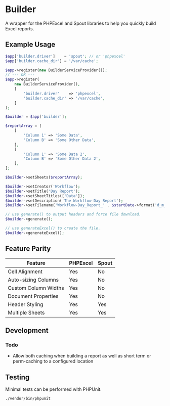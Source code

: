 # Builder

A wrapper for the PHPExcel and Spout libraries to help you quickly build Excel reports.

## Example Usage

```php
$app['builder.driver']    = 'spout'; // or 'phpexcel'
$app['builder.cache_dir'] = '/var/cache';

$app->register(new BuilderServiceProvider());
// --- OR ---
$app->register(
    new BuilderServiceProvider(),
    [
        'builder.driver'    => 'phpexcel',
        'builder.cache_dir' => '/var/cache',
    ]
);
```

```php
$builder = $app['builder'];

$reportArray = [
    [
        'Column 1' => 'Some Data',
        'Column B' => 'Some Other Data',
    ],
    [
        'Column 1' => 'Some Data 2',
        'Column B' => 'Some Other Data 2',
    ],
];

$builder->setSheets($reportArray);

$builder->setCreator('Workflow');
$builder->setTitle('Day Report');
$builder->setSheetTitles(['Data']);
$builder->setDescription('The Workflow Day Report');
$builder->setFilename('Workflow-Day_Report_' . $startDate->format('d_m_Y'));

// use generate() to output headers and force file download.
$builder->generate();

// use generateExcel() to create the file.
$builder->generateExcel();
```

## Feature Parity
Feature | PHPExcel | Spout
------- | -------- | -----
Cell Alignment | Yes | No
Auto-sizing Columns | Yes | No
Custom Column Widths | Yes | No
Document Properties | Yes | No
Header Styling | Yes | Yes
Multiple Sheets | Yes | Yes


## Development

### Todo

* Allow both caching when building a report as well as short term or perm-caching to a configured location

## Testing

Minimal tests can be performed with PHPUnit.

`./vendor/bin/phpunit`
